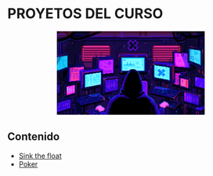 # PROYETOS DEL CURSO

<div align=center>
<img src="../../extras/hacker.gif" alt="me" width="60%">
</div>

## Contenido
- [Sink the float](../proyectos/Sink%20the%20float/README.md)
- [Poker](../proyectos/Poker/README.md)
